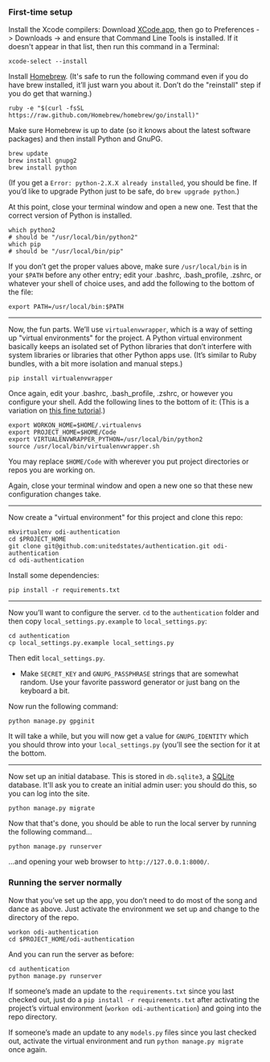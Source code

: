 ### First-time setup

Install the Xcode compilers: Download
[XCode.app](https://itunes.apple.com/us/app/xcode/id497799835), then go to
Preferences -> Downloads -> and ensure that Command Line Tools is installed.
If it doesn't appear in that list, then run this command in a Terminal:

```shell
xcode-select --install
```


Install [Homebrew](http://brew.sh/). (It's safe to run the following command
even if you do have brew installed, it’ll just warn you about it. Don’t do the
"reinstall" step if you do get that warning.)

```shell
ruby -e "$(curl -fsSL https://raw.github.com/Homebrew/homebrew/go/install)"
```

Make sure Homebrew is up to date (so it knows about the latest software
packages) and then install Python and GnuPG.

```shell
brew update
brew install gnupg2
brew install python
```

(If you get a `Error: python-2.X.X already installed`, you should be fine.
If you’d like to upgrade Python just to be safe, do `brew upgrade python`.)

At this point, close your terminal window and open a new one. Test that
the correct version of Python is installed.

```shell
which python2
# should be "/usr/local/bin/python2"
which pip
# should be "/usr/local/bin/pip"
```

If you don’t get the proper values above, make sure `/usr/local/bin`
is in your `$PATH` before any other entry; edit your .bashrc, .bash_profile,
.zshrc, or whatever your shell of choice uses, and add the following to the
bottom of the file:

```shell
export PATH=/usr/local/bin:$PATH
```

---

Now, the fun parts. We’ll use `virtualenvwrapper`, which is a way of
setting up "virtual environments" for the project. A Python virtual
environment basically keeps an isolated set of Python libraries that
don’t interfere with system libraries or libraries that other Python apps
use. (It’s similar to Ruby bundles, with a bit more isolation and manual
steps.)

```shell
pip install virtualenvwrapper
```

Once again, edit your .bashrc, .bash_profile, .zshrc, or however you configure
your shell. Add the following lines to the bottom of it: (This is a variation
on [this fine tutorial](http://www.jeffknupp.com/blog/2013/12/18/starting-a-django-16-project-the-right-way/).)

```shell
export WORKON_HOME=$HOME/.virtualenvs
export PROJECT_HOME=$HOME/Code
export VIRTUALENVWRAPPER_PYTHON=/usr/local/bin/python2
source /usr/local/bin/virtualenvwrapper.sh
```

You may replace `$HOME/Code` with wherever you put project directories or
repos you are working on.

Again, close your terminal window and open a new one so that these new
configuration changes take.

---

Now create a "virtual environment" for this project and clone this repo:

```shell
mkvirtualenv odi-authentication
cd $PROJECT_HOME
git clone git@github.com:unitedstates/authentication.git odi-authentication
cd odi-authentication
```

Install some dependencies:

```shell
pip install -r requirements.txt
```

---

Now you’ll want to configure the server. `cd` to the `authentication` folder
and then copy `local_settings.py.example` to `local_settings.py`:

```shell
cd authentication
cp local_settings.py.example local_settings.py
```

Then edit `local_settings.py`.

* Make `SECRET_KEY` and `GNUPG_PASSPHRASE` strings that are somewhat
  random. Use your favorite password generator or just bang on the
  keyboard a bit.

Now run the following command:

```shell
python manage.py gpginit
```

It will take a while, but you will now get a value for `GNUPG_IDENTITY`
which you should throw into your `local_settings.py` (you’ll see the section
for it at the bottom.

---

Now set up an initial database. This is stored in
`db.sqlite3`, a [SQLite](https://sqlite.org/) database.
It'll ask you to create an initial admin user: you should do this, so you
can log into the site.

```shell
python manage.py migrate
```

Now that that's done, you should be able to run the local server by running
the following command…

```shell
python manage.py runserver
```

…and opening your web browser to `http://127.0.0.1:8000/`.

### Running the server normally

Now that you’ve set up the app, you don’t need to do most of the song and dance
as above. Just activate the environment we set up and change to the directory
of the repo.

```shell
workon odi-authentication
cd $PROJECT_HOME/odi-authentication
```

And you can run the server as before:

```shell
cd authentication
python manage.py runserver
```

If someone’s made an update to the `requirements.txt` since you last checked
out, just do a `pip install -r requirements.txt` after activating the
project’s virtual environment (`workon odi-authentication`) and going into
the repo directory.

If someone’s made an update to any `models.py` files since you last checked out,
activate the virtual environment and run `python manage.py migrate` once again.
